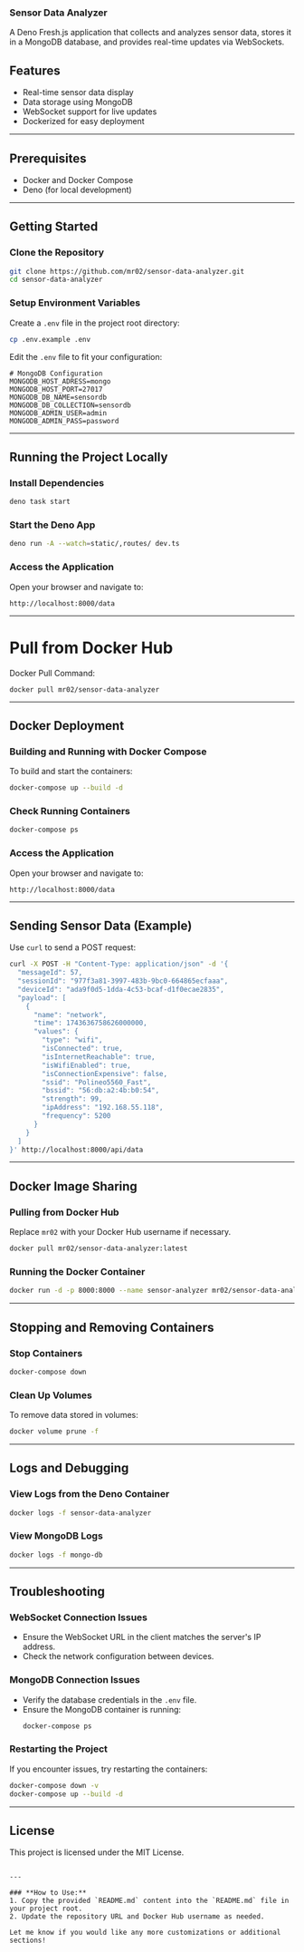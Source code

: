 ### Sensor Data Analyzer

A Deno Fresh.js application that collects and analyzes sensor data, stores it in a MongoDB database, and provides real-time updates via WebSockets.

## Features
- Real-time sensor data display
- Data storage using MongoDB
- WebSocket support for live updates
- Dockerized for easy deployment

---

## Prerequisites
- Docker and Docker Compose
- Deno (for local development)

---

## Getting Started

### Clone the Repository
```bash
git clone https://github.com/mr02/sensor-data-analyzer.git
cd sensor-data-analyzer
```

### Setup Environment Variables
Create a `.env` file in the project root directory:
```bash
cp .env.example .env
```
Edit the `.env` file to fit your configuration:
```
# MongoDB Configuration
MONGODB_HOST_ADRESS=mongo
MONGODB_HOST_PORT=27017
MONGODB_DB_NAME=sensordb
MONGODB_DB_COLLECTION=sensordb
MONGODB_ADMIN_USER=admin
MONGODB_ADMIN_PASS=password
```

---

## Running the Project Locally

### Install Dependencies
```bash
deno task start
```

### Start the Deno App
```bash
deno run -A --watch=static/,routes/ dev.ts
```

### Access the Application
Open your browser and navigate to:
```
http://localhost:8000/data
```

---

# Pull from Docker Hub
Docker Pull Command:
```
docker pull mr02/sensor-data-analyzer
```

---

## Docker Deployment

### Building and Running with Docker Compose
To build and start the containers:
```bash
docker-compose up --build -d
```

### Check Running Containers
```bash
docker-compose ps
```

### Access the Application
Open your browser and navigate to:
```
http://localhost:8000/data
```

---

## Sending Sensor Data (Example)
Use `curl` to send a POST request:
```bash
curl -X POST -H "Content-Type: application/json" -d '{
  "messageId": 57,
  "sessionId": "977f3a81-3997-483b-9bc0-664865ecfaaa",
  "deviceId": "ada9f0d5-1dda-4c53-bcaf-d1f0ecae2835",
  "payload": [
    {
      "name": "network",
      "time": 1743636758626000000,
      "values": {
        "type": "wifi",
        "isConnected": true,
        "isInternetReachable": true,
        "isWifiEnabled": true,
        "isConnectionExpensive": false,
        "ssid": "Polineo5560_Fast",
        "bssid": "56:db:a2:4b:b0:54",
        "strength": 99,
        "ipAddress": "192.168.55.118",
        "frequency": 5200
      }
    }
  ]
}' http://localhost:8000/api/data
```

---

## Docker Image Sharing

### Pulling from Docker Hub
Replace `mr02` with your Docker Hub username if necessary.
```bash
docker pull mr02/sensor-data-analyzer:latest
```

### Running the Docker Container
```bash
docker run -d -p 8000:8000 --name sensor-analyzer mr02/sensor-data-analyzer:latest
```

---

## Stopping and Removing Containers

### Stop Containers
```bash
docker-compose down
```

### Clean Up Volumes
To remove data stored in volumes:
```bash
docker volume prune -f
```

---

## Logs and Debugging

### View Logs from the Deno Container
```bash
docker logs -f sensor-data-analyzer
```

### View MongoDB Logs
```bash
docker logs -f mongo-db
```

---

## Troubleshooting

### WebSocket Connection Issues
- Ensure the WebSocket URL in the client matches the server's IP address.
- Check the network configuration between devices.

### MongoDB Connection Issues
- Verify the database credentials in the `.env` file.
- Ensure the MongoDB container is running:
  ```bash
  docker-compose ps
  ```

### Restarting the Project
If you encounter issues, try restarting the containers:
```bash
docker-compose down -v
docker-compose up --build -d
```

---

## License
This project is licensed under the MIT License.
```

---

### **How to Use:**
1. Copy the provided `README.md` content into the `README.md` file in your project root.
2. Update the repository URL and Docker Hub username as needed.

Let me know if you would like any more customizations or additional sections!
